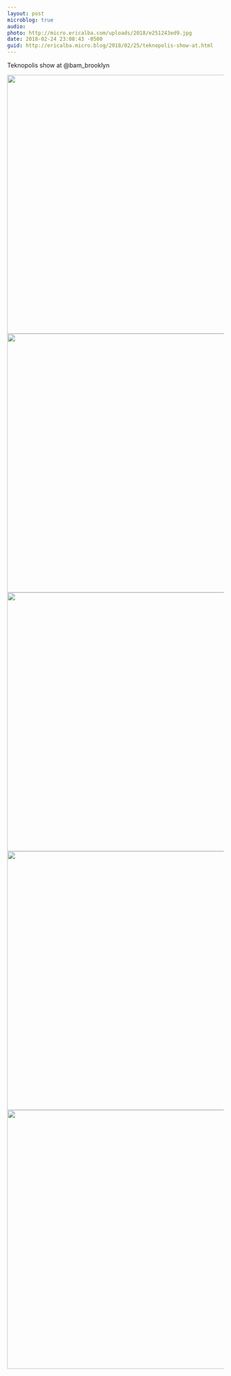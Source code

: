 ```yaml
---
layout: post
microblog: true
audio: 
photo: http://micro.ericalba.com/uploads/2018/e251243ed9.jpg
date: 2018-02-24 23:08:43 -0500
guid: http://ericalba.micro.blog/2018/02/25/teknopolis-show-at.html
---
```

Teknopolis show at @bam_brooklyn

<img src="http://micro.ericalba.com/uploads/2018/c48c901c99.jpg" width="600" height="600" /><img src="http://micro.ericalba.com/uploads/2018/338d95a76b.jpg" width="600" height="600" /><img src="http://micro.ericalba.com/uploads/2018/3f8ca397c1.jpg" width="600" height="600" /><img src="http://micro.ericalba.com/uploads/2018/0ed757831f.jpg" width="600" height="600" /><img src="http://micro.ericalba.com/uploads/2018/e251243ed9.jpg" width="600" height="600" />
